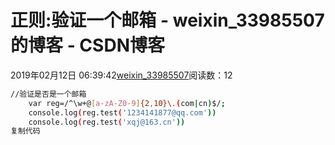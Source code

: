 # 正则:验证一个邮箱 - weixin_33985507的博客 - CSDN博客
2019年02月12日 06:39:42[weixin_33985507](https://me.csdn.net/weixin_33985507)阅读数：12
```bash
//验证是否是一个邮箱
    var reg=/^\w+@[a-zA-Z0-9]{2,10}\.(com|cn)$/;
    console.log(reg.test('1234141877@qq.com'))
    console.log(reg.test('xqj@163.cn'))
复制代码
```
